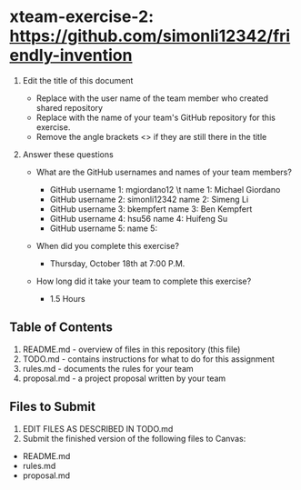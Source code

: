 # xteam-exercise-2: https://github.com/simonli12342/friendly-invention

1. Edit the title of this document
   * Replace <UserName> with the user name of the team member who created shared repository
   * Replace <GitHubRepositoryName> with the name of your team's GitHub repository for this exercise.
   * Remove the angle brackets <> if they are still there in the title

2. Answer these questions
   * What are the GitHub usernames and names of your team members?
       * GitHub username 1: mgiordano12     \t  name 1: Michael Giordano
       * GitHub username 2: simonli12342      name 2: Simeng Li
       * GitHub username 3: bkempfert      name 3: Ben Kempfert
       * GitHub username 4: hsu56      name 4: Huifeng Su
       * GitHub username 5:       name 5:
   * When did you complete this exercise? 
   
     * Thursday, October 18th at 7:00 P.M.
     
   * How long did it take your team to complete this exercise? 
   
     * 1.5 Hours

## Table of Contents

1. README.md - overview of files in this repository (this file)
2. TODO.md - contains instructions for what to do for this assignment
3. rules.md - documents the rules for your team
4. proposal.md - a project proposal written by your team

## Files to Submit

1. EDIT FILES AS DESCRIBED IN TODO.md
2. Submit the finished version of the following files to Canvas:

* README.md
* rules.md
* proposal.md
